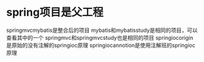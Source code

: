 # spring项目是父工程
springmvcmybatis是整合后的项目
mybatis和mybatisstudy是相同的项目，可以查看其中的一个
springmvc和springmvcstudy也是相同的项目
springiocorigin是原始的没有注解的springioc原理
springiocannotion是使用注解班的springioc原理
